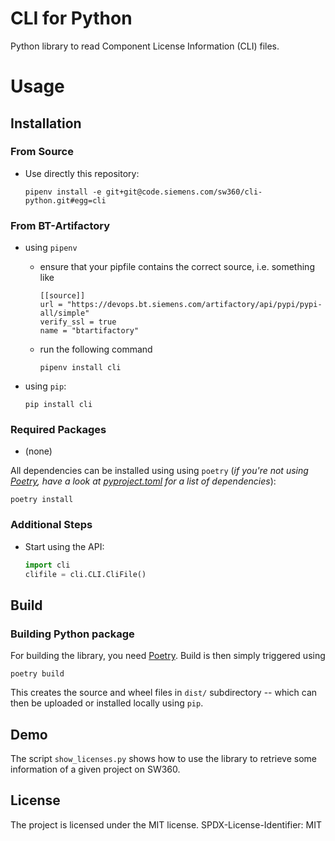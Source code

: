 # CLI for Python

Python library to read Component License Information (CLI) files.

# Usage

## Installation

### From Source

* Use directly this repository:
  
  ```shell
  pipenv install -e git+git@code.siemens.com/sw360/cli-python.git#egg=cli
  ```

### From BT-Artifactory

* using `pipenv`
  * ensure that your pipfile contains the correct source, i.e. something like
    ```
    [[source]]
    url = "https://devops.bt.siemens.com/artifactory/api/pypi/pypi-all/simple"
    verify_ssl = true
    name = "btartifactory"
    ```
  * run the following command
    ```shell
    pipenv install cli
    ```

* using `pip`:
  ```shell
  pip install cli
  ```

### Required Packages ##

* (none)

All dependencies can be installed using using `poetry` (*if you're not using [Poetry](https://python-poetry.org/), have a look at [pyproject.toml](pyproject.toml) for a list of dependencies*):
  
  ```shell
  poetry install
  ```

### Additional Steps

* Start using the API:

  ```python
  import cli
  clifile = cli.CLI.CliFile()
  ```

## Build

### Building Python package

For building the library, you need [Poetry](https://python-poetry.org/). Build is then simply triggered using

```shell
poetry build
```

This creates the source and wheel files in ```dist/``` subdirectory -- which can then be uploaded or installed locally using ```pip```.


## Demo ##

The script ``show_licenses.py`` shows how to use the library to retrieve some information of a given project on SW360.

## License
The project is licensed under the MIT license. SPDX-License-Identifier: MIT
